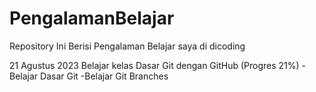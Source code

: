 # PengalamanBelajar
Repository Ini Berisi Pengalaman Belajar saya di dicoding

21 Agustus 2023
Belajar kelas Dasar Git dengan GitHub (Progres 21%)
-Belajar Dasar Git
-Belajar Git Branches
